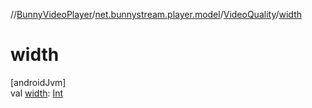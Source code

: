 //[BunnyVideoPlayer](../../../index.md)/[net.bunnystream.player.model](../index.md)/[VideoQuality](index.md)/[width](width.md)

# width

[androidJvm]\
val [width](width.md): [Int](https://kotlinlang.org/api/latest/jvm/stdlib/kotlin-stdlib/kotlin/-int/index.html)
